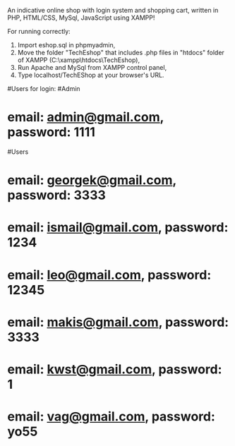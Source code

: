An indicative online shop with login system and shopping cart, written in 
PHP, HTML/CSS, MySql, JavaScript using XAMPP!

For running correctly:
1. Import eshop.sql in phpmyadmin,
2. Move the folder "TechEshop" that includes .php files in "htdocs" folder of XAMPP (C:\xampp\htdocs\TechEshop), 
3. Run Apache and MySql from XAMPP control panel,
4. Type localhost/TechEShop at your browser's URL.

#Users for login:
#Admin
# email: admin@gmail.com, password: 1111
#Users
#  email:  georgek@gmail.com, password: 3333
#  email:  ismail@gmail.com, password: 1234
#  email:  leo@gmail.com, password: 12345
#  email:  makis@gmail.com, password: 3333
#  email:  kwst@gmail.com, password: 1
#  email:  vag@gmail.com, password: yo55
